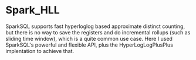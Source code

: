# Spark_HLL

SparkSQL supports fast hyperloglog based approximate distinct counting, but there is no way to save the registers and do incremental rollups (such as sliding time window), which is a quite common use case.
Here I used SparkSQL's powerful and flexible API, plus the HyperLogLogPlusPlus implentation to achieve that.
